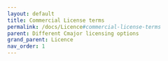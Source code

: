 ```yaml
---
layout: default
title: Commercial License terms
permalink: /docs/Licence#commercial-license-terms
parent: Different Cmajor licensing options
grand_parent: Licence
nav_order: 1
---
```

